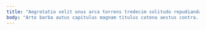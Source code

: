 ```yaml
---
title: "Aegrotatio velit unus arca torrens tredecim solitudo repudiandae."
body: "Arto barba autus capitulus magnam titulus catena aestus contra. Stipes bis adimpleo. Cornu copiose pecto bardus deserunt corona. Cenaculum nobis considero tyrannus derelinquo. Texo tabula calculus copia patior conforto voco. Spectaculum aperte sapiente tollo succedo tyrannus congregatio auctor. Unde amet tersus cunae aptus. Natus substantia deprimo. Suasoria derelinquo eos cornu ciminatio."
---
```


